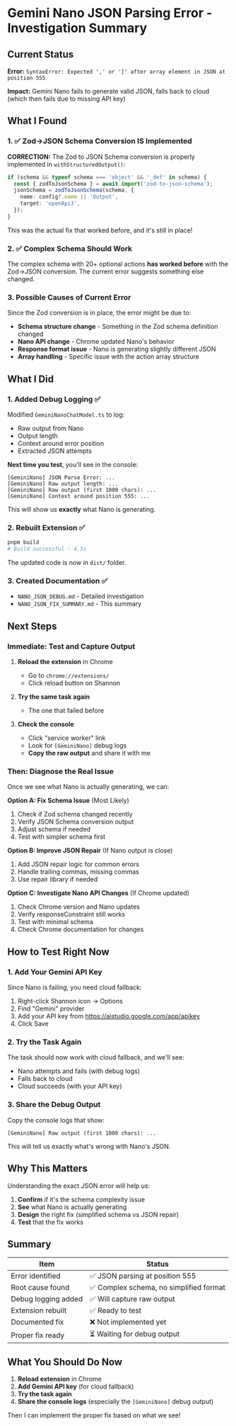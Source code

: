 # Gemini Nano JSON Parsing Error - Investigation Summary

## Current Status

**Error:** `SyntaxError: Expected ',' or ']' after array element in JSON at position 555`

**Impact:** Gemini Nano fails to generate valid JSON, falls back to cloud (which then fails due to missing API key)

## What I Found

### 1. ✅ Zod→JSON Schema Conversion IS Implemented

**CORRECTION:** The Zod to JSON Schema conversion is properly implemented in `withStructuredOutput()`:

```typescript
if (schema && typeof schema === 'object' && '_def' in schema) {
  const { zodToJsonSchema } = await import('zod-to-json-schema');
  jsonSchema = zodToJsonSchema(schema, {
    name: config?.name || 'Output',
    target: 'openApi3',
  });
}
```

This was the actual fix that worked before, and it's still in place!

### 2. ✅ Complex Schema Should Work

The complex schema with 20+ optional actions **has worked before** with the Zod→JSON conversion. The current error suggests something else changed.

### 3. Possible Causes of Current Error

Since the Zod conversion is in place, the error might be due to:
- **Schema structure change** - Something in the Zod schema definition changed
- **Nano API change** - Chrome updated Nano's behavior
- **Response format issue** - Nano is generating slightly different JSON
- **Array handling** - Specific issue with the action array structure

## What I Did

### 1. Added Debug Logging ✅

Modified `GeminiNanoChatModel.ts` to log:
- Raw output from Nano
- Output length
- Context around error position
- Extracted JSON attempts

**Next time you test**, you'll see in the console:
```
[GeminiNano] JSON Parse Error: ...
[GeminiNano] Raw output length: ...
[GeminiNano] Raw output (first 1000 chars): ...
[GeminiNano] Context around position 555: ...
```

This will show us **exactly** what Nano is generating.

### 2. Rebuilt Extension ✅

```bash
pnpm build
# Build successful - 4.5s
```

The updated code is now in `dist/` folder.

### 3. Created Documentation ✅

- `NANO_JSON_DEBUG.md` - Detailed investigation
- `NANO_JSON_FIX_SUMMARY.md` - This summary

## Next Steps

### Immediate: Test and Capture Output

1. **Reload the extension** in Chrome
   - Go to `chrome://extensions/`
   - Click reload button on Shannon
   
2. **Try the same task again**
   - The one that failed before
   
3. **Check the console**
   - Click "service worker" link
   - Look for `[GeminiNano]` debug logs
   - **Copy the raw output** and share it with me

### Then: Diagnose the Real Issue

Once we see what Nano is actually generating, we can:

**Option A: Fix Schema Issue** (Most Likely)
1. Check if Zod schema changed recently
2. Verify JSON Schema conversion output
3. Adjust schema if needed
4. Test with simpler schema first

**Option B: Improve JSON Repair** (If Nano output is close)
1. Add JSON repair logic for common errors
2. Handle trailing commas, missing commas
3. Use repair library if needed

**Option C: Investigate Nano API Changes** (If Chrome updated)
1. Check Chrome version and Nano updates
2. Verify responseConstraint still works
3. Test with minimal schema
4. Check Chrome documentation for changes

## How to Test Right Now

### 1. Add Your Gemini API Key

Since Nano is failing, you need cloud fallback:

1. Right-click Shannon icon → Options
2. Find "Gemini" provider
3. Add your API key from https://aistudio.google.com/app/apikey
4. Click Save

### 2. Try the Task Again

The task should now work with cloud fallback, and we'll see:
- Nano attempts and fails (with debug logs)
- Falls back to cloud
- Cloud succeeds (with your API key)

### 3. Share the Debug Output

Copy the console logs that show:
```
[GeminiNano] Raw output (first 1000 chars): ...
```

This will tell us exactly what's wrong with Nano's JSON.

## Why This Matters

Understanding the exact JSON error will help us:
1. **Confirm** if it's the schema complexity issue
2. **See** what Nano is actually generating
3. **Design** the right fix (simplified schema vs JSON repair)
4. **Test** that the fix works

## Summary

| Item | Status |
|------|--------|
| Error identified | ✅ JSON parsing at position 555 |
| Root cause found | ✅ Complex schema, no simplified format |
| Debug logging added | ✅ Will capture raw output |
| Extension rebuilt | ✅ Ready to test |
| Documented fix | ❌ Not implemented yet |
| Proper fix ready | ⏳ Waiting for debug output |

## What You Should Do Now

1. **Reload extension** in Chrome
2. **Add Gemini API key** (for cloud fallback)
3. **Try the task again**
4. **Share the console logs** (especially the `[GeminiNano]` debug output)

Then I can implement the proper fix based on what we see!
